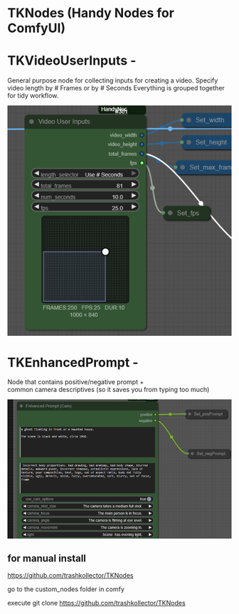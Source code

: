 # TKNodes (Handy Nodes for ComfyUI)

# TKVideoUserInputs - 
General purpose node for collecting inputs for creating a video.
Specify video length by # Frames or by # Seconds
Everything is grouped together for tidy workflow.


![Alt text](assets/tkvideouserinputs.png)


# TKEnhancedPrompt - 
Node that contains positive/negative prompt +                   
common camera descriptives (so it saves you from typing too much)


![Alt text](assets/tkenhancedprompt.png)

for manual install
---------------------
https://github.com/trashkollector/TKNodes

go to the custom_nodes folder in comfy

execute 
git clone https://github.com/trashkollector/TKNodes




